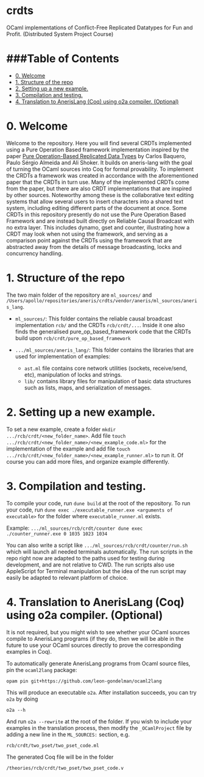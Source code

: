 # crdts
OCaml implementations of Conflict-Free Replicated Datatypes for Fun and Profit. (Distributed System Project Course)

###Table of Contents
=================

* [0\. Welcome](#0-welcome)
* [1\. Structure of the repo](#1-structure-of-the-repo)
* [2\. Setting up a new example\.](#2-setting-up-a-new-example)
* [3\. Compilation and testing\.](#3-compilation-and-testing)
* [4\. Translation to AnerisLang (Coq) using o2a compiler\. (Optional)](#4-translation-to-anerislang-coq-using-o2a-compiler-optional)

# 0. Welcome
Welcome to the repository. Here you will find several CRDTs implemented using a Pure Operation Based framework implementation inspired by the paper [Pure Operation-Based Replicated Data Types](https://arxiv.org/abs/1710.04469) by Carlos Baquero, Paulo Sérgio Almeida and Ali Shoker.
It builds on aneris-lang with the goal of turning the OCaml sources into Coq for formal provability. To implement the CRDTs a framework was created in accordance with the aforementioned paper that the CRDTs in turn use. Many of the implemented CRDTs come from the paper, but there are also CRDT implementations that are inspired by other sources.
Noteworthy among these is the collaborative text editing systems that allow several users to insert characters into a shared text system, including editing different parts of the document at once.
Some CRDTs in this repository presently do not use the Pure Operation Based Framework and are instead built directly on Reliable Causal Broadcast with no extra layer. This includes dynamo, gset and counter, illustrating how a CRDT may look when not using the framework, and serving as a comparison point against the CRDTs using the framework that are abstracted away from the details of message broadcasting, locks and concurrency handling. 

# 1. Structure of the repo

The two main folder of the repository are `ml_sources/` and
`/Users/apollo/repositories/aneris/crdts/vendor/aneris/ml_sources/aneris_lang`.


- `ml_sources/`: This folder contains the reliable causal broadcast
  implementation `rcb/` and the CRDTs `rcb/crdt/...`.
  Inside it one also finds the generalised pure_op_based_framework code that the CRDTs build upon `rcb/crdt/pure_op_based_framework`


 - `.../ml_sources/aneris_lang/`: This folder contains the libraries that are
  used for implementation of examples:
	  - `ast.ml` file contains core network utilities (sockets, receive/send,
        etc), manipulation of locks and strings.
	  - `lib/` contains library files for manipulation of basic data structures
	    such as lists, maps, and serialization of messages.

# 2. Setting up a new example.

To set a new example, create a folder `mkdir .../rcb/crdt/<new_folder_name>`.
Add file `touch .../rcb/crdt/<new_folder_name>/<new_example_code.ml>` for the
implementation of the example and add file
`touch .../rcb/crdt/<new_folder_name>/<new_example_runner.ml>` to run it.
Of course you can add more files, and organize example differently.

# 3. Compilation and testing.

To compile your code, run `dune build` at the root of the repository.
To run your code, run `dune exec ./executable_runner.exe <arguments of executable>`
for the folder where `executable_runner.ml` exists.

Example: `.../ml_sources/rcb/crdt/counter dune exec ./counter_runner.exe 0 1035 1023 1034`

You can also write a script like `.../ml_sources/rcb/crdt/counter/run.sh`
which will launch all needed terminals automatically.
The run scripts in the repo right now are adapted to the paths used for testing during development, and are not relative to CWD.
The run scripts also use AppleScript for Terminal manipulation but the idea of the run script may easily be adapted to relevant platform of choice.

# 4. Translation to AnerisLang (Coq) using o2a compiler. (Optional)

It is not required, but you might wish to see whether your OCaml sources compile to  AnerisLang programs
(if they do, then we will be able in the future to use your OCaml sources
directly to prove the corresponding examples in Coq).

To automatically generate AnerisLang programs from Ocaml source files, pin the `ocaml2lang` package:

    opam pin git+https://github.com/leon-gondelman/ocaml2lang

This will produce an executable `o2a`. After installation succeeds, you can try `o2a` by doing

    o2a --h

And run `o2a --rewrite` at the root of the folder.
If you wish to include your examples in the translation process, then modify the
`_OCamlProject` file by adding a new line in the `ML_SOURCES:` section, e.g.

	rcb/crdt/two_pset/two_pset_code.ml

The generated Coq file will be in the folder

	/theories/rcb/crdt/two_pset/two_pset_code.v
